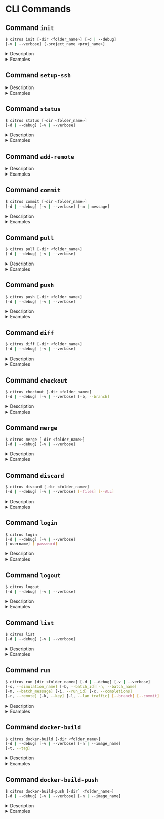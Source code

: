 # CLI Commands

## Command `init`
```sh
$ citros init [-dir <folder_name>] [-d | --debug] 
[-v | --verbose] [-project_name <proj_name>]
```

<details>
  <summary>Description</summary>

The `init` command is used to initialize a Citros repository. Depending on the user's login status, this behavior varies. For logged-out users, the project initializes locally. However, logged-in users will have the `.citros` directory cloned from the Citros remote repository. If it's a new project, an empty project will be cloned.

The initialization process involves creating a `.citros` directory within your ROS project directory and generating several files and folders therein. These files are set up to allow you to run a simulation of your project with default configurations and settings. You can tailor your Citros repository to your specific needs by manually modifying these files (see the Project Configuration section for more details).

**Note:** the initialization process will also make sure that within your Citros repo, you are working on a branch whose name is the same as the current branch in your ROS project. It will do so by checking it out (and possibly creating such a branch if it does not already exist).

#### Options
Option|Description
|--|--|
|`-dir` <folder_name> | Specifies the project's working directory. Defaults to `.`|
|`-d`, `--debug` | Sets the logging level to debug.|
|`-v`, `--verbose` | Enables verbose console output.|
|`-project_name` <proj_name> | Optional name for the project. Defaults to the last folder in the path of *dir*|

</details>

<details>
  <summary>Examples</summary>

Example 1 - Initializing while logged out:

    $ citros init
    User is not logged in. Initialzing Citros locally.
    Intialized Citros repository.

Example 2 - Initializing while logged in:
    
    $ citros init
    Checking internet connection...
    Checking ssh...
    Updating Citros...
    Waiting for repo to be ready...
    Citros repo successfully cloned from remote.
    Citros successfully synched with local project.
    You may review your changes via `citros status` and commit them via `citros commit`.
    Intialized Citros repository.

Note: The init command can only be executed with effect once per project. If you attempt to initialize an existing Citros repository, you will be notified that the action is redundant, and no changes will be made. 
Example:

    $ citros init
    The directory /workspaces/cannon has already been initialized.
    No remotes found and user is not logged in. Working offline.

To re-initialize an existing Citros repository, you must first delete the existing .citros directory for your project.
</details>

## Command `setup-ssh`

<details>

<summary>Description</summary>

The `setup-ssh` command sets up SSH keys for secure communication with the remote Citros repository.

Setting up your ssh keys can be done in several different ways. You can do it manually by yourself, following the instructions on the [citros.io](https://citros.io) website, or you can use the `setup-ssh` command to automate this process.

When using `setup-ssh`, you may run it directly on your computer, in which case you will only ever need to run it once. This, of course, means you'll need to install the citros-cli directly on you computer, rather than inside a dev-container. 

If you'd rather avoid this, you can also run `setup-ssh` inside a dev container, but the price in that case, is that you'll have to run it once for each dev-container you use (and again if you rebuild the dev-container). Also, since you are prompted to give a unique title for the ssh key that will be generated, you will have to do so every time you run `setup-ssh`. 

In any case, you may view (and possibly delete) your keys in your profile settings on the [citros.io](https://citros.io) website. 

**Note:** this command *may* append some bash commands to the end of any of the following user profile files, if they exist in the user's home directory: `~/.bashrc` , `~/.bash_profile`, `~/.zprofile`. 

#### Prerequisites
User must be logged in (using `citros login`).

#### Options
Option|Description
|--|--|
|`-d`, `--debug` | Sets the logging level to debug.|
|`-v`, `--verbose` | Enables verbose console output.|

</details>

<details>
  <summary>Examples</summary>
</details>

## Command `status`

```sh
$ citros status [-dir <folder_name>] 
[-d | --debug] [-v | --verbose]
```
<details>
  <summary>Description</summary>

  The `status` command first syncs any changes in your ROS project with your Citros repository and than retrieves the current state of your Citros repository. Essentially, it acts as a wrapper for the `git status` command specifically for your Citros repository.
  
  This command provides a quick and concise overview of the changes made to your project, giving you insights into tracked, modified, and staged files.
  
  #### Options
Option|Description
|--|--|
|`-dir` <folder_name> | Specifies the project's working directory. Defaults to `.`|
|`-d`, `--debug` | Sets the logging level to debug.|
|`-v`, `--verbose` | Enables verbose console output.|
</details>

<details>
  <summary>Examples</summary>

  In the example below, we employ the `status` command to gain insight into the condition of our Citros repository. This becomes particularly beneficial when there's a divergence between your local and remote branches—like when the remote branch received updates you haven't pulled yet, while you've committed local changes still awaiting a push to the remote.:

    $ citros status
    On branch main
    Your branch and 'origin/main' have diverged,
    and have 1 and 4 different commits each, respectively.

    nothing to commit, working tree clean
    $ citros pull
    $ citros status
    On branch main
    Your branch is ahead of 'origin/main' by 2 commits.

    nothing to commit, working tree clean
    $ citros push
    $ citros status
    On branch main
    Your branch is up to date with 'origin/main'.

    nothing to commit, working tree clean
</details>

## Command `add-remote`

<details>
  <summary>Description</summary>

  The `add-remote` command associates a remote Citros repository, named `origin`, with your local repository. This remote repository is hosted on the Citros servers.
  
  #### Prerequisites
  `citros setup-ssh` has already been run.

**Important:** If you execute `citros init` while logged in, the `add-remote` command will automatically run in the background, making a direct call unnecessary. However, if you initially ran `citros init` while logged out and later decide to work with the online Citros system (e.g., running commands like `citros push`), you will need to manually run the `add-remote` command.

Furthermore, to ensure secure communication with the server, the `setup-ssh` command should be executed before running add-remote.

#### Options
Option|Description
|--|--|
|`-dir` <folder_name> | Specifies the project's working directory. Defaults to `.`|
|`-d`, `--debug` | Sets the logging level to debug.|
|`-v`, `--verbose` | Enables verbose console output.|

</details>

<details>
  <summary>Examples</summary>
</details>


## Command `commit`
```sh
$ citros commit [-dir <folder_name>] 
[-d | --debug] [-v | --verbose] [-m | message]
```

<details>
  <summary>Description</summary>

  The `commit` command captures all modifications to your local Citros repository in a snapshot, essentially serving as a wrapper for the `git commit` command, but tailored to your Citros repository.
  By executing this command, you essentially save the current state of your project, allowing you to keep track of your progress, revert changes, and even collaborate more effectively. This forms an integral part of managing and controlling the version history of your Citros repository.

  #### Options

Option|Description
|--|--|
|`-dir` <folder_name> | Specifies the project's working directory. Defaults to `.`|
|`-d`, `--debug` | Sets the logging level to debug.|
|`-v`, `--verbose` | Enables verbose console output.|
|`-m`, `--message` | Commit message|
</details>

<details>
  <summary>Examples</summary>

    $ citros commit -m "added an awesome feature"
</details>

## Command `pull`

```sh
$ citros pull [-dir <folder_name>] 
[-d | --debug] [-v | --verbose]
```
<details>

<summary>Description</summary>

The `pull` command fetches from and integrates with another Citros repository or a local branch. Essentially, it acts as a wrapper for the `git pull` command within the context of your Citros repo.

**Note:** if there conflicts between your local copy and the remote copy that cannot be resolved automatically, than a manual merge will have to take place. Not to worry - Citros makes this process user-friendly - see [Merge](./merge.md#merge) for details.

#### Options
Option|Description
|--|--|
|`-dir` <folder_name> | Specifies the project's working directory. Defaults to `.`|
|`-d`, `--debug` | Sets the logging level to debug.|
|`-v`, `--verbose` | Enables verbose console output.|

</details>


<details>
  <summary>Examples</summary>

    $ citros pull
</details>



## Command `push`
  
```sh
$ citros push [-dir <folder_name>] 
[-d | --debug] [-v | --verbose]
```

<details>
  <summary>Description</summary>

  The `push` command transfers all committed changes in your local Citros repository to the remote repository. Essentially, it acts as a wrapper for the `git push` command within the context of your Citros repo.
  
  By employing the `push` command, you are synchronizing your local project modifications with the remote repository. This is crucial not only for backing up your work on the server but also for enabling seamless collaboration with other team members using the Citros platform.

  #### Options

Option|Description
|--|--|
|`-dir` <folder_name> | Specifies the project's working directory. Defaults to `.`|
|`-d`, `--debug` | Sets the logging level to debug.|
|`-v`, `--verbose` | Enables verbose console output.|
</details>

<details>
  <summary>Examples</summary>

    $ citros push
    35461c6..d60a662

    Successfully pushed to branch `main`.
    $ citros push
    [up to date]

    Successfully pushed to branch `main`.

In the example above you can see that when there is a local commit to be pushed to the remote, `citros push` will push it and specify its commit hash. When running this command while already synched with the remote, you will be notified accordingly. 

</details>


## Command `diff`

```sh
$ citros diff [-dir <folder_name>] 
[-d | --debug] [-v | --verbose]
```    
<details>
  <summary>Description</summary>

  The `diff` command presents you with a detailed description of all differences between the latest commit and your working directory. New lines will be colored in green, and deleted lines will be colored in red.
  
  #### Options
Option|Description
|--|--|
|`-dir` <folder_name> | Specifies the project's working directory. Defaults to `.`|
|`-d`, `--debug` | Sets the logging level to debug.|
|`-v`, `--verbose` | Enables verbose console output.|
</details>

<details>
  <summary>Examples</summary>

    $ citros diff
    diff --git a/simulations/simulation_cannon_analytic.json b/simulations/simulation_cannon_analytic.json
    index e7c823f..178c95b 100644
    --- a/simulations/simulation_cannon_analytic.json
    +++ b/simulations/simulation_cannon_analytic.json
    @@ -5,7 +5,7 @@
            "file": "cannon_analytic.launch.py",
            "package": "scheduler"
        },
    -    "timeout": 60,
    +    "timeout": 42,
        "GPU": 0,
        "CPU": 2,
        "MEM": "265MB",

</details>


## Command `checkout`

```sh
$ citros checkout [-dir <folder_name>] 
[-d | --debug] [-v | --verbose] [-b, --branch]
```    

<details>
  <summary>Description</summary>

  The `checkout` command lets you check out a different branch than the one your are currently on. It essentially wraps the `git checkout` command. If you have any uncommitted changes in your Citros working directory, you will be asked if you want to commit those changes. If you decline, the checkout will not take place, since Citros doesn't allow checking out while the working directory is dirty.
  
  If the branch you're attempting to check out exists (locally or on the remote), it will be checked out. If it doesn't exist yet, you will be asked if you would like to create it. If you decline, the checkout will not take place.
  
  #### Options
Option|Description
|--|--|
|`-dir` <folder_name> | Specifies the project's working directory. Defaults to `.`|
|`-d`, `--debug` | Sets the logging level to debug.|
|`-v`, `--verbose` | Enables verbose console output.|
|`-b`, `--branch` | The name of the branch to be checked out.|
</details>

<details>
  <summary>Examples</summary>

In the following example we checkout the branch `master` (not before confirming we want to commit the changes in our working directory), and then checkout the branch `main`. 

    $ citros checkout -b master
    Cannot checkout: there are uncommitted changes in your repo.
    Would you like to commit them? (y/n) y
    Checking out local branch master
    $ citros checkout -b main
    Checking out local branch main

</details>


## Command `merge`
   
```sh
$ citros merge [-dir <folder_name>] 
[-d | --debug] [-v | --verbose]
```    

<details>
  <summary>Description</summary>

  The `merge` command enables you to integrate another branch into your current one. You'll be shown a list of accessible branches to select from. When both your branch and the target branch have modifications to the same file, the outcome varies based on the nature of these changes. Non-conflicting changes will be seamlessly merged. 
  
  However, if conflicts arise, the merge operation halts, requiring you to address these discrepancies manually, using a diff/merge tool. 
  
  #### Options
Option|Description
|--|--|
|`-dir` <folder_name> | Specifies the project's working directory. Defaults to `.`|
|`-d`, `--debug` | Sets the logging level to debug.|
|`-v`, `--verbose` | Enables verbose console output.|
</details>

<details>
  <summary>Examples</summary>


In the following example we attempt to merge the branch `master` into the current branch:

    $ citros merge
    ? Please choose the branch you wish to merge into the current branch: master
    Merge failed due to conflicting changes between the current branch and `master`.
    Files with conflicts:
    - notebooks/test.ipynb
    Please resolve the conflicts manually.
    ...

If you are not running inside a dev-container, an instance of VS-Code will be automatically opened (pending your aproval) for you to use a merge tool. After all conflicts have been resolved, save the files, close VS-Code and answer `y` to indicate that all conflicts have indeed been resolved. At this point Citros will commit the merge on your behalf.

If you are running inside a dev-container, you'll have to run a few git commands by yourself, but not to worry - Citros will provide you with step-by-step instructions:


    $ citros merge
    ? Please choose the branch you wish to merge into the current branch: test_branch
    Merge failed due to conflicting changes between the current branch and `test_branch`.
    Files with conflicts:
    - parameter_setups/functions/my_func.py
    Please resolve the conflicts manually.
    Since you are running inside a dev-container, you'll have to:
    1. Open a terminal, e.g.
    ctrl-alt-t
    2. Navigate to the .citros directory under your project, e.g.
    cd path/to/your/project/.citros
    3. Run the following two commands to set VS code as the git merge tool for your .citros repo:
    git config merge.tool code
    git config mergetool.code.cmd "code --wait $MERGED"
    (if you already have a merge tool set for git, you may skip this step).
    4. Open your mergetool (i.e. VS code) to resolve the conflict:
    git mergetool

    After all conflicts have been resolved, save the files, close the merge tool, answer y in the terminal and close it.
    Press y to commit the merge or n to abort the merge.
    Note: if you press y and there are still unresolved conflicts, the merge will still be aborted.
    All conflicts resolved (y/n): y
    Conflicts resolved. Committing the merge...


**Note:** For files that Citros manages, like `project.json`, conflicts will be auto-resolved in favor of the current branch's version.

</details>


## Command `discard`

```sh
$ citros discard [-dir <folder_name>] 
[-d | --debug] [-v | --verbose] [-files] [--ALL]
```    

<details>
  <summary>Description</summary>

The `discard` command allows to you discard any uncommitted changes in your Citros working directory. Simply specify the file paths of the files you would like to discard. Notice you have to specify the file paths relative to the `.citros` directory. 

If you'd like discard **all** changes in your working directory, effectively checking out the HEAD commit, instead of specifying individual file paths, you may use the --ALL flag.

**Notice**: the effects of this command cannot be undone.

#### Options
Option|Description
|--|--|
|`-dir` <folder_name> | Specifies the project's working directory. Defaults to `.`|
|`-d`, `--debug` | Sets the logging level to debug.|
|`-v`, `--verbose` | Enables verbose console output.|
|`files` | List of files to revert.|
|`--ALL` | Revert all files.|

</details>

<details>
  <summary>Examples</summary>

```bash
$ citros status
On branch main
Your branch is up to date with 'origin/main'.

Changes not staged for commit:
        modified:   project.json

$ citros discard project.json
$ citros status
On branch main
Your branch is up to date with 'origin/main'.

nothing to commit, working tree clean
```

or, using the --ALL flag:
```bash
$ citros discard --ALL
Warning: all of the following changes will be discarded:
Modified files:
   - project.json
Discard all changes? (yes/no): yes
All changes in the working directory have been reverted to the last commit.
```

</details>


## Command `login`

```sh
$ citros login 
[-d | --debug] [-v | --verbose] 
[-username] [-password]
```    
<details>
  <summary>Description</summary>

  The `login` command allows you to authenticate your session with Citros. To use this command, you must already have a registered account with [Citros](https://citros.io), including a valid username (email) and password.

By logging in, you unlock additional features such as cloud-based simulations, data analysis tools, automated report generation, and collaboration with other Citros users. Use this command to seamlessly integrate your local workspace with the Citros platform and fully utilize its capabilities.

#### Options
Option|Description
|--|--|
|`-d`, `--debug` | Sets the logging level to debug.|
|`-v`, `--verbose` | Enables verbose console output.|
|`-username` | The user's username (email).|
|`-password` | The user's password|

After entering the command, if either the username or password was not given, you will be prompted for your email (the username) and password.
</details>


<details>
  <summary>Examples</summary>

    $ citros login
    $ email: shalev@lulav.space
    $ Password: 
    User logged in.

</details>

## Command `logout`

```sh
$ citros logout 
[-d | --debug] [-v | --verbose] 
```   

<details>
  <summary>Description</summary>

  The `logout` command terminates your active session with Citros.

#### Options
Option|Description
|--|--|
|`-d`, `--debug` | Sets the logging level to debug.|
|`-v`, `--verbose` | Enables verbose console output.|

</details>

<details>
  <summary>Examples</summary>
</details>


## Command `list`

```sh
$ citros list 
[-d | --debug] [-v | --verbose] 
```

<details>
  <summary>Description</summary>

  The `list` command displays all available simulation names. These names are derived from the filenames in the `simulations` folder within your Citros repository. Each of these files corresponds to an available launch file in your ROS project. For instance, if your ROS project contains a launch file named `foo.launch.py`, a corresponding simulation file named `simulation_foo.json` will be generated in your simulations folder.

#### Options
Option|Description
|--|--|
|`-d`, `--debug` | Sets the logging level to debug.|
|`-v`, `--verbose` | Enables verbose console output.|

</details>

<details>
  <summary>Examples</summary>

    $ citros list
    1. simulation_cannon_analytic
    2. simulation_cannon_numeric
</details>


## Command `run`

```sh
$ citros run [dir <folder_name>] [-d | --debug] [-v | --verbose]
[-s, --simulation_name] [-b, --batch_id][-n, --batch_name] 
[-m, --batch_message] [-i, --run_id] [-c, --completions]
[-r, --remote] [-k, --key] [-l, --lan_traffic] [--branch] [--commit]
```

<details>
  <summary>Description</summary>

  The `run` command launches a simulation either locally on your machine, or remotely on the Citros cluster.

#### Prerequisites:
Ensure that the project has been built and sourced, for example:
    
    $ colcon build
    $ source install/local_setup.bash

If you'd like to run your simulation remotely, you would also need to make sure:
1. You're logged in (via `citros login`).
2. You've built and pushed a docker image of your project (using `citros docker-build-push`).
3. Your `.citros` directory is synched with the remote repository (using `citros commit` and `citros push`). 

#### Options
Option|Description
|--|--|
|`-dir` <folder_name> | Specifies the project's working directory. Defaults to `.`|
|`-d`, `--debug` | Sets the logging level to debug.|
|`-v`, `--verbose` | Enables verbose console output.|
|`-s`, `--simulation_name` | Identifies the simulation you want to run. This is the name of the JSON file (excluding the `json` suffix) in the `simulations` folder. If you don't provide a simulation name, an interactive menu will display allowing you to select from the available simulations.|
|`-b`, `--batch_id` | Batch ID. Intended for Citros internal use only - DO NOT USE.|
|`-n`, `--batch_name` | Assigns a descriptive name for this simulation run, e.g. according to its settings and/or parameter setup. You can disable this option requirement via `settings.json`. If disabled, and no name is given, the default name will be the date and time.|
|`-m`, `--batch_message` | Provides a descriptive message for this simulation run, e.g. according to its settings and/or parameter setup. This can also be disabled via `settings.json`.|
|`-i`, `--run_id` | Simulation run ID. Intended for Citros internal use only - DO NOT USE.|
|`-c`, `--completions` | Sets the number of completions (simulation runs). Defaults to 1 if not specified.|
|`-r`, `--remote` | Executes the simulation remotely on the cluster. See prerequisites above for details.|
|`-k`, `--key` | Authentication key. Intended for Citros internal use only - DO NOT USE.|
|`-l`, `--lan_traffic` | A flag which causes the simulation to receive LAN ROS traffic.|
|`--branch` | The git branch name citros should use when running you simulation remotely. Defaults to active branch. For remote run only, will be ignored otherwise.|
|`--commit` | The git commit hash citros should use when running you simulation remotely. defaults to latest commit. For remote run only, will be ignored otherwise.|


If no simulation name was provided, an interactive session will begin, and you will be prompted to select a simulation from the list of available simulations (via up, down and enter keys). 
</details>


<details>
  <summary>Examples</summary>

    $ citros run
    ? Please choose the simulation you wish to run 
    ❯ simulation_cannon_analytic
      simulation_cannon_numeric

**Note:** the `-n` and `-m` flags are mandatory by default. If you would like them to be optional, you can set the `force_batch_name` and `force_message` flags in `settings.json` to `"False"`. In that case, batch names will default to the date and time the simulation was run. 

</details>


## Command `docker-build`

```sh
$ citros docker-build [-dir <folder_name>] 
[-d | --debug] [-v | --verbose] [-n | --image_name]
[-t, --tag]
```

<details>
  <summary>Description</summary>

The `docker-build` command is used to construct a Docker image of your ROS project. This image encapsulates your project's environment, facilitating the portability and reproducibility of your simulations across different systems.

#### Prerequisites
If you are working inside a dev-container, make sure that the `docker-in-docker` feature is enabled in your project's `devcontainer.json`, i.e.:

    "features": {
		"ghcr.io/devcontainers/features/docker-in-docker:2": {
			"version": "latest",
			"moby": true
		}
	}

#### Options
Option|Description
|--|--|
|`-dir` <folder_name> | Specifies the project's working directory. Defaults to `.`|
|`-d`, `--debug` | Sets the logging level to debug.|
|`-v`, `--verbose` | Enables verbose console output.|
|`-n`, `--image_name` | The requested image name (e.g. the project name). Defaults to the last folder in the path of dir |
|`-t`, `--tag` | the requested tag name for the image. Defaults to `latest`|
</details>

<details>
  <summary>Examples</summary>

    $ citros docker-build
    Building Docker image...
    => building with "default" instance using docker driver
    => ...
    Done.
</details>


## Command `docker-build-push`

```sh
$ citros docker-build-push [-dir` <folder_name>] 
[-d | --debug] [-v | --verbose] [-n | --image_name]
```

<details>
  <summary>Description</summary>

The `docker-build-push` command is used to construct a Docker image of your ROS project and upload it to Docker Hub. This image encapsulates your project's environment, facilitating the portability and reproducibility of your simulations across different systems. 

Two tagged images will be built and pushed: `latest` and the ROS project's latest commit hash, so that it is archived in the docker registry.

#### Prerequisites
If you are working inside a dev-container, make sure that the `docker-in-docker` feature is enabled in your project's `devcontainer.json`, i.e.:

    "features": {
		"ghcr.io/devcontainers/features/docker-in-docker:2": {
			"version": "latest",
			"moby": true
		}
	}

#### Options
Option|Description
|--|--|
|`-dir` <folder_name> | Specifies the project's working directory. Defaults to `.`|
|`-d`, `--debug` | Sets the logging level to debug.|
|`-v`, `--verbose` | Enables verbose console output.|
|`-n`, `--image_name` | The requested image name (e.g. the project name). Defaults to the last folder in the path of dir |
</details>

<details>
  <summary>Examples</summary>

    $ citros docker-build-push
    Building Docker image...
    => building with "default" instance using docker driver
    => ...
    Done.
    Pushing Docker image...
    The push refers to repository [us-central1-docker.pkg.dev/citros/lulav/cannon]
    ea97705925b1: Pushed 
    0d42db2cff87: Preparing 
    3752398ae296: Layer already exists 
    ...
    latest: digest: sha256:b5d109f83c1dbbaf97d918e721889988210d9bc1a91f3ecde884fbc394bcca1c size: 5136
    The push refers to repository [us-central1-docker.pkg.dev/citros/lulav/cannon]
    ea97705925b1: Layer already exists 
    5deba67bdae6: Layer already exists 
    ... 
    7f858865b89b41f493d1197c3329c0214996a625: digest: sha256:b5d109f83c1dbbaf97d918e721889988210d9bc1a91f3ecde884fbc394bcca1c size: 5136
    Done.
</details>
